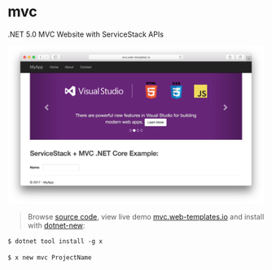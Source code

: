 # mvc

.NET 5.0 MVC Website with ServiceStack APIs

[![](https://raw.githubusercontent.com/ServiceStack/Assets/master/csharp-templates/mvc.png)](http://mvc.web-templates.io/)

> Browse [source code](https://github.com/NetCoreTemplates/mvc), view live demo [mvc.web-templates.io](http://mvc.web-templates.io) and install with [dotnet-new](https://docs.servicestack.net/dotnet-new):

    $ dotnet tool install -g x

    $ x new mvc ProjectName

